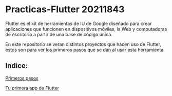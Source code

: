# Practicas-Flutter 20211843
Flutter es el kit de herramientas de IU de Google diseñado para crear aplicaciones que funcionen en dispositivos móviles, la Web y computadoras de escritorio a partir de una base de código única. 

En este repositorio se veran distintos proyectos que hacen uso de Flutter, estos son para ver los primeros pasos que se dan al usar esta herramienta.

## Indice:

<a href="https://github.com/ErickSG9/Practicas-Flutter/blob/main/Primeros%20pasos/README.md">Primeros pasos

<a href="https://github.com/ErickSG9/Practicas-Flutter/blob/main/Tu%20primera%20app%20de%20Flutter/Reporte.md">Tu primera app de Flutter
